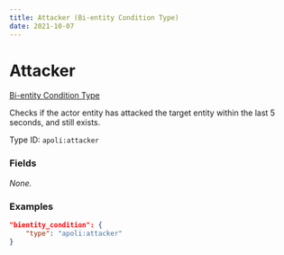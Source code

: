 ```yaml
---
title: Attacker (Bi-entity Condition Type)
date: 2021-10-07
---
```


# Attacker

[Bi-entity Condition Type](../bientity_condition_types.md)

Checks if the actor entity has attacked the target entity within the last 5 seconds, and still exists.

Type ID: `apoli:attacker`

### Fields

_None._

### Examples

```json
"bientity_condition": {
    "type": "apoli:attacker"
}
```
